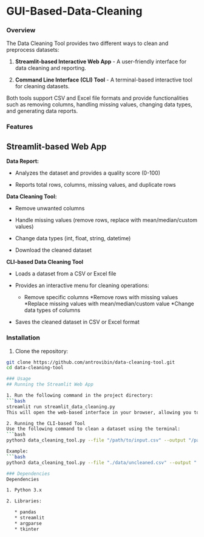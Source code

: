 # GUI-Based-Data-Cleaning
### Overview
The Data Cleaning Tool provides two different ways to clean and preprocess datasets:

1. **Streamlit-based Interactive Web App** - A user-friendly interface for data cleaning and reporting.

2. **Command Line Interface (CLI) Tool** - A terminal-based interactive tool for cleaning datasets.

Both tools support CSV and Excel file formats and provide functionalities such as removing columns, handling missing values, changing data types, and generating data reports.

### Features
## Streamlit-based Web App

**Data Report:**

* Analyzes the dataset and provides a quality score (0-100)

* Reports total rows, columns, missing values, and duplicate rows

**Data Cleaning Tool:**

* Remove unwanted columns

* Handle missing values (remove rows, replace with mean/median/custom values)

* Change data types (int, float, string, datetime)

* Download the cleaned dataset

**CLI-based Data Cleaning Tool**

* Loads a dataset from a CSV or Excel file

* Provides an interactive menu for cleaning operations:

    * Remove specific columns
    *Remove rows with missing values
    *Replace missing values with mean/median/custom value
    *Change data types of columns

* Saves the cleaned dataset in CSV or Excel format

### Installation

1. Clone the repository:
```bash
git clone https://github.com/antrovibin/data-cleaning-tool.git
cd data-cleaning-tool

### Usage
## Running the Streamlit Web App

1. Run the following command in the project directory:
```bash
streamlit run streamlit_data_cleaning.py
This will open the web-based interface in your browser, allowing you to upload and clean datasets.

2. Running the CLI-based Tool
Use the following command to clean a dataset using the terminal:
```bash
python3 data_cleaning_tool.py --file "/path/to/input.csv" --output "/path/to/output.csv" --format csv

Example:
```bash
python3 data_cleaning_tool.py --file "./data/uncleaned.csv" --output "./data/cleaned.csv" --format csv

### Dependencies
Dependencies

1. Python 3.x

2. Libraries:

   * pandas
   * streamlit
   * argparse
   * tkinter

